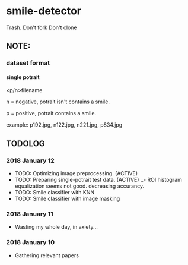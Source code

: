 # smile-detector
Trash.
Don't fork
Don't clone

## NOTE:
### dataset format
#### single potrait
<p/n>filename

n = negative, potrait isn't contains a smile.

p = positive, potrait contains a smile.

example: p192.jpg, n122.jpg, n221.jpg, p834.jpg


## TODOLOG
### 2018 January 12
- TODO: Optimizing image preprocessing. (ACTIVE)
- TODO: Preparing single-potrait test data. (ACTIVE)
..- ROI histogram equalization seems not good. decreasing accurancy.
- TODO: Smile classifier with KNN
- TODO: Smile classifier with image masking

### 2018 January 11
- Wasting my whole day, in axiety...

### 2018 January 10
- Gathering relevant papers
